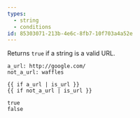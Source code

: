 ```yaml
---
types:
  - string
  - conditions
id: 85303071-213b-4e6c-8fb7-10f703a4a52e
---
```

Returns `true` if a string is a valid URL.

```.language-yaml
a_url: http://google.com/
not_a_url: waffles
```

```
{{ if a_url | is_url }}
{{ if not_a_url | is_url }}
```

```.language-output
true
false
```


